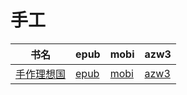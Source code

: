 # 手工

| 书名 | epub | mobi | azw3 |
| --- | --- | --- | --- |
| [手作理想国](http://ct.dalanmei.com/f/31084289-572114522-f4387a) | [epub](http://ct.dalanmei.com/f/31084289-572114522-f4387a) | [mobi](http://ct.dalanmei.com/f/31084289-571712969-e0f09a) | [azw3](http://ct.dalanmei.com/f/31084289-572131113-faf725) |
